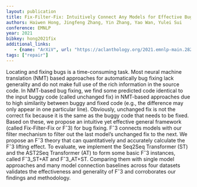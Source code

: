 ```yaml
---
layout: publication
title: Fix-Filter-Fix: Intuitively Connect Any Models for Effective Bug Fixing
authors: Haiwen Hong, Jingfeng Zhang, Yin Zhang, Yao Wan, Yulei Sui
conference: EMNLP
year: 2021
bibkey: hong2021fix
additional_links:
   - {name: "ArXiV", url: "https://aclanthology.org/2021.emnlp-main.282/"}
tags: ["repair"]
---
```

Locating and fixing bugs is a time-consuming task. Most neural machine translation (NMT) based approaches for automatically bug fixing lack generality and do not make full use of the rich information in the source code. In NMT-based bug fixing, we find some predicted code identical to the input buggy code (called unchanged fix) in NMT-based approaches due to high similarity between buggy and fixed code (e.g., the difference may only appear in one particular line). Obviously, unchanged fix is not the correct fix because it is the same as the buggy code that needs to be fixed. Based on these, we propose an intuitive yet effective general framework (called Fix-Filter-Fix or Fˆ3) for bug fixing. Fˆ3 connects models with our filter mechanism to filter out the last model’s unchanged fix to the next. We propose an Fˆ3 theory that can quantitatively and accurately calculate the Fˆ3 lifting effect. To evaluate, we implement the Seq2Seq Transformer (ST) and the AST2Seq Transformer (AT) to form some basic Fˆ3 instances, called Fˆ3_ST+AT and Fˆ3_AT+ST. Comparing them with single model approaches and many model connection baselines across four datasets validates the effectiveness and generality of Fˆ3 and corroborates our findings and methodology.
